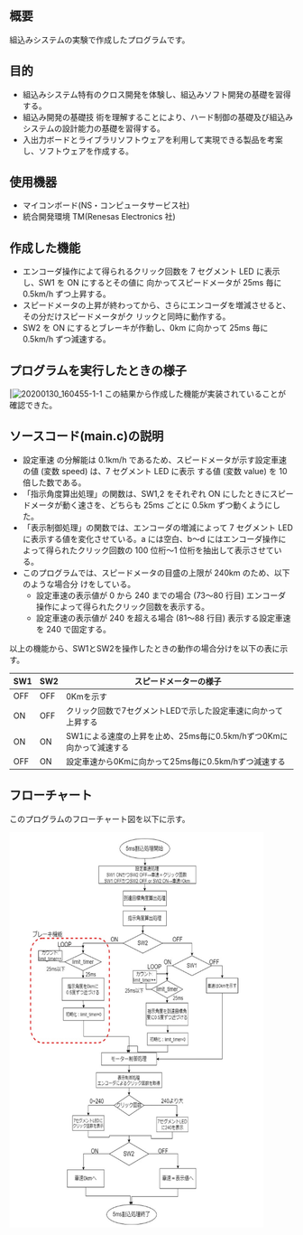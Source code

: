 ## 概要
組込みシステムの実験で作成したプログラムです。

## 目的
- 組込みシステム特有のクロス開発を体験し、組込みソフト開発の基礎を習得する。
- 組込み開発の基礎技 術を理解することにより、ハード制御の基礎及び組込みシステムの設計能力の基礎を習得する。
- 入出力ボードとライブラリソフトウェアを利用して実現できる製品を考案し、ソフトウェアを作成する。

## 使用機器
- マイコンボード(NS・コンピュータサービス社)
- 統合開発環境 TM(Renesas Electronics 社)

## 作成した機能
- エンコーダ操作によて得られるクリック回数を 7 セグメント LED に表示し、SW1 を ON にするとその値に 向かってスピードメータが 25ms 毎に 0.5km/h ずつ上昇する。 
- スピードメータの上昇が終わってから、さらにエンコーダを増減させると、その分だけスピードメータがク リックと同時に動作する。 
- SW2 を ON にするとブレーキが作動し、0km に向かって 25ms 毎に 0.5km/h ずつ減速する。

## プログラムを実行したときの様子
|![20200130_160455-_1_-_1_](https://user-images.githubusercontent.com/61644695/77508453-14c45f00-6eae-11ea-91f0-401c631c08ae.gif) この結果から作成した機能が実装されていることが確認できた。

## ソースコード(main.c)の説明
- 設定車速 の分解能は 0.1km/h であるため、スピードメータが示す設定車速の値 (変数 speed) は、7 セグメント LED に表示 する値 (変数 value) を 10 倍した数である。
- 「指示角度算出処理」の関数は、SW1,2 をそれぞれ ON にしたときにスピードメータが動く速さを、どちらも 25ms ごとに 0.5km ずつ動くようにした。 
- 「表示制御処理」の関数では、エンコーダの増減によって 7 セグメント LED に表示する値を変化させている。a には空白、b～d にはエンコーダ操作によって得られたクリック回数の 100 位桁～1 位桁を抽出して表示させている。
- このプログラムでは、スピードメータの目盛の上限が 240km のため、以下のような場合分 けをしている。
  - 設定車速の表示値が 0 から 240 までの場合 (73～80 行目) エンコーダ操作によって得られたクリック回数を表示する。 
  - 設定車速の表示値が 240 を超える場合 (81～88 行目) 表示する設定車速を 240 で固定する。
  
以上の機能から、SW1とSW2を操作したときの動作の場合分けを以下の表に示す。

| SW1 | SW2 | スピードメーターの様子 |
| --- | --- | -------------------- |
| OFF | OFF |        0Kmを示す      |
|  ON | OFF | クリック回数で7セグメントLEDで示した設定車速に向かって上昇する |
|  ON |  ON | SW1による速度の上昇を止め、25ms毎に0.5km/hずつ0Kmに向かって減速する |
| OFF |  ON | 設定車速から0Kmに向かって25ms毎に0.5km/hずつ減速する |

## フローチャート
このプログラムのフローチャート図を以下に示す。

<img src="flowchart.png" width="450" height=700px >




